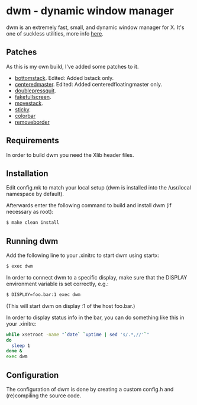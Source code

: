 # dwm - dynamic window manager

dwm is an extremely fast, small, and dynamic window manager for X. It's one of suckless utilities, more info [here](https://dwm.suckless.org/).

## Patches

As this is my own build, I've added some patches to it.

- [bottomstack](https://dwm.suckless.org/patches/bottomstack/). Edited: Added bstack only.
- [centeredmaster](https://dwm.suckless.org/patches/centeredmaster/). Edited: Added centeredfloatingmaster only.
- [doublepressquit](https://dwm.suckless.org/patches/doublepressquit/).
- [fakefullscreen](https://dwm.suckless.org/patches/fakefullscreen/).
- [movestack](https://dwm.suckless.org/patches/movestack/).
- [sticky](https://dwm.suckless.org/patches/sticky/).
- [colorbar](https://dwm.suckless.org/patches/colorbar/)
- [removeborder](https://dwm.suckless.org/patches/removeborder/)

## Requirements

In order to build dwm you need the Xlib header files.

## Installation

Edit config.mk to match your local setup (dwm is installed into
the /usr/local namespace by default).

Afterwards enter the following command to build and install dwm (if
necessary as root):

```bash
$ make clean install
```

## Running dwm

Add the following line to your .xinitrc to start dwm using startx:

```bash
$ exec dwm
```

In order to connect dwm to a specific display, make sure that
the DISPLAY environment variable is set correctly, e.g.:

```bash
$ DISPLAY=foo.bar:1 exec dwm
```

(This will start dwm on display :1 of the host foo.bar.)

In order to display status info in the bar, you can do something
like this in your .xinitrc:

```bash
while xsetroot -name "`date` `uptime | sed 's/.*,//'`"
do
  sleep 1
done &
exec dwm
```

## Configuration

The configuration of dwm is done by creating a custom config.h
and (re)compiling the source code.
